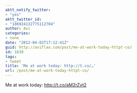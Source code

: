 ```yaml
---
aktt_notify_twitter:
- "yes"
aktt_twitter_id:
- "186924132775112704"
author: Avi
categories:
- none
date: "2012-04-02T17:12:41Z"
guid: http://aviflax.com/post/me-at-work-today-httpt-co/
id: 1830
tags:
- tweet
title: 'Me at work today: http://t.co/…'
url: /post/me-at-work-today-httpt-co/
---
```

Me at work today: <a href="http://t.co/aM2rZvt2" rel="nofollow">http://t.co/aM2rZvt2</a>